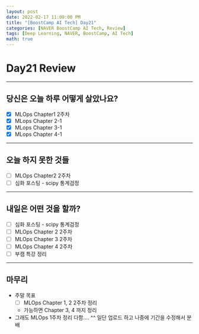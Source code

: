 ```yaml
---
layout: post
date: 2022-02-17 11:00:00 PM
title: "[BoostCamp AI Tech] Day21"
categories: [NAVER BoostCamp AI Tech, Review]
tags: [Deep Learning, NAVER, BoostCamp, AI Tech]
math: true
---
```


# Day21 Review

---

## 당신은 오늘 하루 어떻게 살았나요?
- [x] MLOps Chapter1 2주차
- [x] MLops Chapter 2-1
- [x] MLops Chapter 3-1
- [x] MLops Chapter 4-1

---

## 오늘 하지 못한 것들

- [ ] MLOps Chapter2 2주차
- [ ] 심화 포스팅 - scipy 통계검정

---

## 내일은 어떤 것을 할까?

- [ ] 심화 포스팅 - scipy 통계검정
- [ ] MLOps Chapter 2 2주차
- [ ] MLOps Chapter 3 2주차
- [ ] MLOps Chapter 4 2주차
- [ ] 부캠 특강 정리

---

## 마무리
- 주말 목표
  - [ ] MLOps Chapter 1, 2 2주차 정리
  - 가능하면 Chapter 3, 4 까지 정리
- 그래도 MLOps 1주차 정리 다함.... ^^ 일단 업로드 하고 나중에 기간을 수정해서 분배
